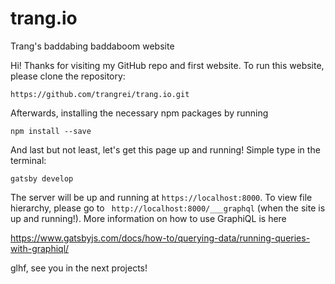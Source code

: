 # trang.io
Trang's baddabing baddaboom website

Hi! Thanks for visiting my GitHub repo and first website. To run this website, please clone the repository:

```
https://github.com/trangrei/trang.io.git
```

Afterwards, installing the necessary npm packages by running

```
npm install --save
```

And last but not least, let's get this page up and running! Simple type in the terminal:

```
gatsby develop
```

The server will be up and running at ```https://localhost:8000```. To view file hierarchy, please go to ``` http://localhost:8000/___graphql``` (when the site is up and running!). More information on how to use GraphiQL is here

https://www.gatsbyjs.com/docs/how-to/querying-data/running-queries-with-graphiql/

glhf, see you in the next projects!

